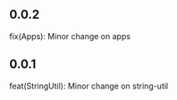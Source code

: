## 0.0.2

fix(Apps): Minor change on apps

## 0.0.1

feat(StringUtil): Minor change on string-util


